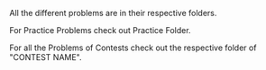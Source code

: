 All the different problems are in their respective folders.

For Practice Problems check out Practice Folder.

For all the Problems of Contests check out the respective folder of "CONTEST NAME".
